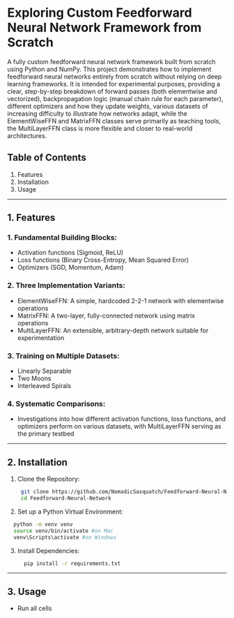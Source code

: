 # Exploring Custom Feedforward Neural Network Framework from Scratch
A fully custom feedforward neural network framework built from scratch using Python and NumPy. This project demonstrates how to implement feedforward neural networks entirely from scratch without relying on deep learning frameworks. It is intended for experimental purposes, providing a clear, step-by-step breakdown of forward passes (both elementwise and vectorized), backpropagation logic (manual chain rule for each parameter), different optimizers and how they update weights, various datasets of increasing difficulty to illustrate how networks adapt, while the ElementWiseFFN and MatrixFFN classes serve primarily as teaching tools, the MultiLayerFFN class is more flexible and closer to real-world architectures.

## Table of Contents
1. Features
2. Installation
3. Usage
---

## 1. Features

### 1. Fundamental Building Blocks:
- Activation functions (Sigmoid, ReLU)
- Loss functions (Binary Cross-Entropy, Mean Squared Error)
- Optimizers (SGD, Momentum, Adam)

### 2. Three Implementation Variants:
- ElementWiseFFN: A simple, hardcoded 2-2-1 network with elementwise operations
- MatrixFFN: A two-layer, fully-connected network using matrix operations
- MultiLayerFFN: An extensible, arbitrary-depth network suitable for experimentation

### 3. Training on Multiple Datasets:
- Linearly Separable
- Two Moons
- Interleaved Spirals

### 4. Systematic Comparisons:
- Investigations into how different activation functions, loss functions, and optimizers perform on various datasets, with MultiLayerFFN serving as the primary testbed
---
## 2. Installation
1. Clone the Repository:
   ```bash
    git clone https://github.com/NomadicSasquatch/Feedforward-Neural-Network.git
    cd Feedforward-Neural-Network
   ```
2. Set up a Python Virtual Environment:
  ```bash
    python -m venv venv
    source venv/bin/activate #on Mac
    venv\Scripts\activate #on Windows
  ```
3. Install Dependencies:
   ```bash
     pip install -r requirements.txt
   ```
--- 
## 3. Usage
- Run all cells
